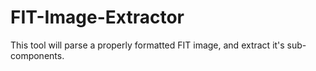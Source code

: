 # FIT-Image-Extractor
This tool will parse a properly formatted FIT image, and extract it's sub-components. 
